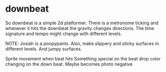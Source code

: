 # downbeat
So downbeat is a simple 2d platformer.
There is a metronome ticking and whenever it hits the downbeat the gravity changes directions.
The time signature and tempo might change with different levels.

NOTE: Josiah is a poopypants. Also, make slippery and sticky surfaces in different levels. And jumpy surfaces.

Sprite movement when beat hits
Something special on the beat drop
color changing on the down beat. Maybe becomes photo negative